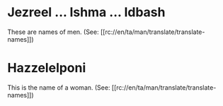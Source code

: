 # Jezreel ... Ishma ... Idbash

These are names of men. (See: [[rc://en/ta/man/translate/translate-names]])

# Hazzelelponi

This is the name of a woman. (See: [[rc://en/ta/man/translate/translate-names]])

